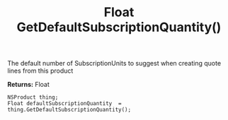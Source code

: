 ﻿---
uid: crmscript_ref_NSProduct_GetDefaultSubscriptionQuantity
title: Float GetDefaultSubscriptionQuantity()
intellisense: NSProduct.GetDefaultSubscriptionQuantity
keywords: NSProduct, GetDefaultSubscriptionQuantity
so.topic: reference
---

The default number of SubscriptionUnits to suggest when creating quote lines from this product

**Returns:** Float


```crmscript
NSProduct thing;
Float defaultSubscriptionQuantity  = thing.GetDefaultSubscriptionQuantity();
```


